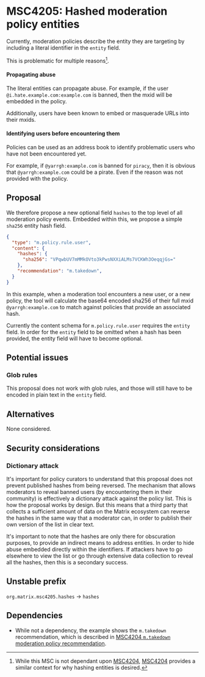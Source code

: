 # MSC4205: Hashed moderation policy entities

Currently, moderation policies describe the entity they are targeting
by including a literal identifier in the `entity` field.

This is problematic for multiple reasons[^msc4204].

[^msc4204]: While this MSC is not dependant upon
[MSC4204](https://github.com/matrix-org/matrix-spec-proposals/pull/4204),
[MSC4204](https://github.com/matrix-org/matrix-spec-proposals/pull/4204)
provides a similar context for why hashing entities is desired.


#### Propagating abuse

The literal entities can propagate abuse. For example,
if the user
`@i.hate.example.com:example.com` is banned, then the
mxid will be embedded in the policy.

Additionally, users have been known to embed or masquerade URLs
into their mxids.

#### Identifying users before encountering them

Policies can be used as an address book to identify problematic users
who have not been encountered yet.

For example, if `@yarrgh:example.com` is banned for `piracy`,
then it is obvious that `@yarrgh:example.com` could be a pirate.
Even if the reason was not provided with the policy.

## Proposal

We therefore propose a new optional field `hashes` to the top level of
all moderation policy events.  Embedded within this, we propose a
simple `sha256` entity hash field.

```json
{
  "type": "m.policy.rule.user",
  "content": {
    "hashes": {
      "sha256": "VPqwbUV7mMMkOVto3kPwsNXXiALMs7VCKWh3OeqqjGs="
    },
	"recommendation": "m.takedown",
  }
}
```

In this example, when a moderation tool encounters a new user, or a
new policy, the tool will calculate the base64 encoded sha256
of their full mxid `@yarrgh:example.com` to
match against policies that provide an associated hash.

Currently the content schema for `m.policy.rule.user` requires the
`entity` field. In order for the `entity` field to be omitted when a
hash has been provided, the entity field will have to become optional.


## Potential issues

### Glob rules

This proposal does not work with glob rules, and those will
still have to be encoded in plain text in the `entity` field.

## Alternatives

None considered.

## Security considerations

### Dictionary attack

It's important for policy curators to understand that this proposal
does not prevent published hashes from being reversed.  The mechanism
that allows moderators to reveal banned users (by encountering them in
their community) is effectively a dictionary attack against the
policy list. This is how the proposal works by design. But this means
that a third party that collects a sufficient amount of data on the
Matrix ecosystem can reverse the hashes in the same way that a
moderator can, in order to publish their own version of the list in
clear text.

It's important to note that the hashes are only there for obscuration
purposes, to provide an indirect means to address entities. In order
to hide abuse embedded directly within the identifiers.  If attackers
have to go elsewhere to view the list or go through extensive data
collection to reveal all the hashes, then this is a secondary success.


## Unstable prefix

`org.matrix.msc4205.hashes` -> `hashes`

## Dependencies

- While not a dependency, the example shows the `m.takedown`
  recommendation, which is described in [MSC4204 `m.takedown`
  moderation policy
  recommendation](https://github.com/matrix-org/matrix-spec-proposals/pull/4204).
